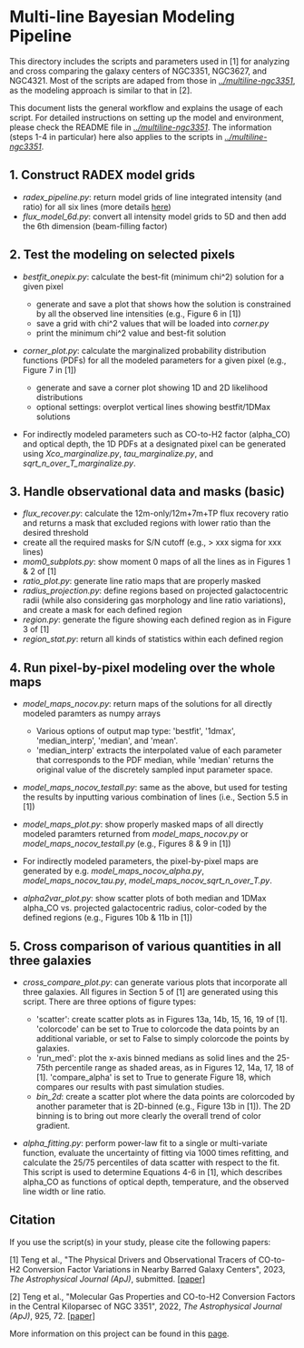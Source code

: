 # Multi-line Bayesian Modeling Pipeline

This directory includes the scripts and parameters used in [1] for analyzing and cross comparing the galaxy centers of NGC3351, NGC3627, and NGC4321. Most of the scripts are adaped from those in [*../multiline-ngc3351*](https://github.com/ElthaTeng/multiline-ngc3351), as the modeling approach is similar to that in [2].   

This document lists the general workflow and explains the usage of each script. For detailed instructions on setting up the model and environment, please check the README file in [*../multiline-ngc3351*](https://github.com/ElthaTeng/multiline-ngc3351). The information (steps 1-4 in particular) here also applies to the scripts in [*../multiline-ngc3351*](https://github.com/ElthaTeng/multiline-ngc3351).  


## 1. Construct RADEX model grids

* *radex_pipeline.py*: return model grids of line integrated intensity (and ratio) for all six lines (more details [here](https://github.com/ElthaTeng/multiline-ngc3351)) 
* *flux_model_6d.py*: convert all intensity model grids to 5D and then add the 6th dimension (beam-filling factor)


## 2. Test the modeling on selected pixels

* *bestfit_onepix.py*: calculate the best-fit (minimum chi^2) solution for a given pixel
  * generate and save a plot that shows how the solution is constrained by all the observed line intensities (e.g., Figure 6 in [1]) 
  * save a grid with chi^2 values that will be loaded into *corner.py*
  * print the minimum chi^2 value and best-fit solution  

* *corner_plot.py*: calculate the marginalized probability distribution functions (PDFs) for all the modeled parameters for a given pixel (e.g., Figure 7 in [1])
  * generate and save a corner plot showing 1D and 2D likelihood distributions 
  * optional settings: overplot vertical lines showing bestfit/1DMax solutions

* For indirectly modeled parameters such as CO-to-H2 factor (alpha_CO) and optical depth, the 1D PDFs at a designated pixel can be generated using *Xco_marginalize.py*, *tau_marginalize.py*, and *sqrt_n_over_T_marginalize.py*.


## 3. Handle observational data and masks (basic)

  * *flux_recover.py*: calculate the 12m-only/12m+7m+TP flux recovery ratio and returns a mask that excluded regions with lower ratio than the desired threshold
  * create all the required masks for S/N cutoff (e.g., > xxx sigma for xxx lines)
  * *mom0_subplots.py*: show moment 0 maps of all the lines as in Figures 1 & 2 of [1]
  * *ratio_plot.py*: generate line ratio maps that are properly masked
  * *radius_projection.py*: define regions based on projected galactocentric radii (while also considering gas morphology and line ratio variations), and create a mask for each defined region
  * *region.py*: generate the figure showing each defined region as in Figure 3 of [1]
  * *region_stat.py*: return all kinds of statistics within each defined region


## 4. Run pixel-by-pixel modeling over the whole maps 

* *model_maps_nocov.py*: return maps of the solutions for all directly modeled paramters as numpy arrays
  * Various options of output map type: 'bestfit', '1dmax', 'median_interp', 'median', and 'mean'. 
  * 'median_interp' extracts the interpolated value of each parameter that corresponds to the PDF median, while 'median' returns the original value of the discretely sampled input parameter space. 

* *model_maps_nocov_testall.py*: same as the above, but used for testing the results by inputting various combination of lines (i.e., Section 5.5 in [1])

* *model_maps_plot.py*: show properly masked maps of all directly modeled paramters returned from *model_maps_nocov.py* or *model_maps_nocov_testall.py* (e.g., Figures 8 & 9 in [1])

* For indirectly modeled parameters, the pixel-by-pixel maps are generated by e.g. *model_maps_nocov_alpha.py*, *model_maps_nocov_tau.py*, *model_maps_nocov_sqrt_n_over_T.py*.

* *alpha2var_plot.py*: show scatter plots of both median and 1DMax alpha_CO vs. projected galactocentric radius, color-coded by the defined regions (e.g., Figures 10b & 11b in [1]) 


## 5. Cross comparison of various quantities in all three galaxies

* *cross_compare_plot.py*: can generate various plots that incorporate all three galaxies. All figures in Section 5 of [1] are generated using this script. There are three options of figure types:
  * 'scatter': create scatter plots as in Figures 13a, 14b, 15, 16, 19 of [1]. 'colorcode' can be set to True to colorcode the data points by an additional variable, or set to False to simply colorcode the points by galaxies.
  * 'run_med': plot the x-axis binned medians as solid lines and the 25-75th percentile range as shaded areas, as in Figures 12, 14a, 17, 18 of [1]. 'compare_alpha' is set to True to generate Figure 18, which compares our results with past simulation studies.
  * *bin_2d*: create a scatter plot where the data points are colorcoded by another parameter that is 2D-binned (e.g., Figure 13b in [1]). The 2D binning is to bring out more clearly the overall trend of color gradient.  

* *alpha_fitting.py*: perform power-law fit to a single or multi-variate function, evaluate the uncertainty of fitting via 1000 times refitting, and calculate the 25/75 percentiles of data scatter with respect to the fit. This script is used to determine Equations 4-6 in [1], which describes alpha_CO as functions of optical depth, temperature, and the observed line width or line ratio.


## Citation

If you use the script(s) in your study, please cite the following papers:

[1] Teng et al., "The Physical Drivers and Observational Tracers of CO-to-H2 Conversion Factor Variations in Nearby Barred Galaxy Centers", 2023, *The Astrophysical Journal (ApJ)*, submitted. [[paper]](https://elthateng.github.io/files/Paper_barred_centers_submission.pdf)

[2] Teng et al., "Molecular Gas Properties and CO-to-H2 Conversion Factors in the Central Kiloparsec of NGC 3351", 2022, *The Astrophysical Journal (ApJ)*, 925, 72. [[paper]](https://iopscience.iop.org/article/10.3847/1538-4357/ac382f)

More information on this project can be found in this [page](https://elthateng.github.io/projects/#galaxy-center).

